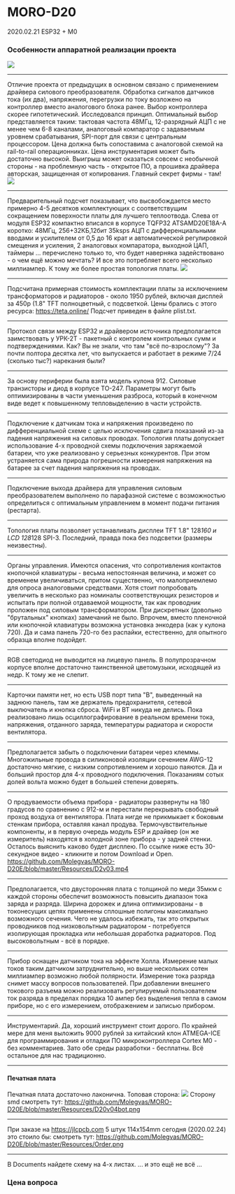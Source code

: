 # MORO-D20
2020.02.21
 ESP32 + M0

### 		Особенности аппаратной реализации проекта
![](https://github.com/Molegvas/MORO-D20E/blob/master/Resources/D20v03top.jpg)
***
   Отличие проекта от предыдущих в основном связано с применением драйвера силового преобразователя. Обработка сигналов датчиков тока (их два), напряжения, перегрузки по току возложено на контроллер вместо аналогового блока ранее. Выбор контроллера скорее гипотетический. Исследовался принцип. Оптимальный выбор представляется таким: тактовая частота 48МГц, 12-разрядный АЦП с не менее чем 6-8 каналами, аналоговый компаратор с задаваемым уровнем срабатывания, SPI-порт для связи с центральным процессором. Цена должна быть сопоставима с аналоговой схемой на rail-to-rail операционниках. Цена инструментария может быть достаточно высокой. Выигрыш может оказаться совсем с необычной стороны - на проблемную часть - открытое ПО, а прошивка драйвера авторская, защищенная от копирования.
Главный секрет фирмы - там!
  ![](https://github.com/Molegvas/MORO-D20E/blob/master/Resources/D20v03bot.jpg)
***
   Предварительный подсчет показывает, что высвобождается место примерно 4-5 десятков комплектующих с соответствущим сокращением поверхности платы для лучшего теплоотвода. Слева от модуля ESP32 компактно вписался в корпусе TQFP32 ATSAMD20E18A-A коротко: 48МГц, 256+32КБ,12бит 35ksps АЦП с дифференциальными вводами и усилителем от 0,5 до 16 крат и автоматической регулировкой смещения и усиления, 2 аналоговых компаратора, выходной ЦАП, таймеры ... перечислено только то, что будет наверняка задействовано - о чем ещё можно мечтать? И все это потребляет всего несколько миллиампер. К тому же более простая топология платы. 
  ![](https://github.com/Molegvas/MORO-D20E/blob/master/Resources/driver.jpg)
***
   Подсчитана примерная стоимость комплектации платы за исключением трансформаторов и радиаторов - около 1950 рублей, включая дисплей за 450р (1.8" TFT полноцветный, с подсветкой. Цены брались с этого ресурса: https://teta.online/ Подсчет приведен в файле plist.txt.
***
   Протокол связи между ESP32 и драйвером источника предполагается заимствовать у УРК-2Т - пакетный с контролем контрольных сумм и подтверждениями. Как? Вы не знали, что там "всё по-взрослому"? За почти полтора десятка лет, что выпускается и работает в режиме 7/24 (сколько тыс?) нарекания были?   
***
   За основу периферии была взята модель кулона 912. Силовые транзисторы и диод в корпусе ТО-247. Параметры могут быть оптимизированы в части уменьшения разброса, который в конечном виде ведет к повышенному тепловыделению в части устройств.
***
   Подключение к датчикам тока и напряжения произведено по дифференциальной схеме с целью исключения сдвига показаний из-за падения напряжения на силовых проводах. Топология платы допускает использование 4-х проводной схемы подключения заряжаемой батареи, что уже реализовано у серьезных конкурентов. При этом устраняется сама природа погрешности измерения напряжения на батарее за счет падения напряжения на проводах.
***
   Подключение выхода драйвера для управления силовым преобразователем выполнено по парафазной системе с возможностью определиться с оптимальным управлением в момент подачи питания (рестарта).
***
   Топология платы позволяет устанавливать дисплеи TFT 1.8" 128*160 и LCD 128*128 SPI-3. Последний, правда пока без подсветки (размеры неизвестны).
***
   Органы управления. Имеются опасения, что сопротивления контактов кнопочной клавиатуры - весьма непостоянная величина, и может со временем увеличиваться, притом существенно, что малоприемлемо для опроса аналоговыми средствами. Хотя стоит попробовать увеличить в несколько раз номиналы соответствующих резисторов и испытать при полной отдаваемой мощности, так как проводник проложен под силовым трансформатором. При дискретных (довольно "брутальных" кнопках) замечаний не было. Впрочем, вместо пленочной или кнопочной клавиатуры возможна установка энкодера (как у кулона 720). Да и сама панель 720-го без распайки, естественно, для опытного образца вполне подойдет.
***
   RGB светодиод не выводится на лицевую панель. В полупрозрачном корпусе вполне достаточно таинственной цветомузыки, исходящей из недр. К тому же не слепит.
***
   Карточки памяти нет, но есть USB порт типа "B", выведенный на заднюю панель, там же держатель предохранителя, сетевой выключатель и кнопка сброса. WiFi и BT никуда не делись. Пока реализовано лишь осциллографирование в реальном времени тока, напряжения, отданного заряда, температуры радиатора и скорости вентилятора.
***
   Предполагается забыть о подключении батареи через клеммы. Многожильные провода в силиконовой изоляции сечением AWG-12 достаточно мягкие, с низким сопротивлением и хорошо паяются. Да и больший простор для 4-х проводного подключения. Показаниям сотых долей вольта можно будет в большей степени доверять.
***
   О продуваемости объема прибора - радиаторы развернуты на 180 градусов по сравнению с 912-м и перестали перекрывать свободный проход воздуха от вентилятора. Плата нигде не прикмыкает к боковым стенкам прибора, оставляя канал продува. Термочувствительные компоненты, и в первую очередь модуль ESP и драйвер (он же измеритель) находятся в холодной зоне прибора - у задней стенки. Осталось выяснить каково будет дисплею.
По ссылке ниже есть 30-секундное видео - кликните и потом Download и Open.
   https://github.com/Molegvas/MORO-D20E/blob/master/Resources/D2v03.mp4
 *** 
   Предполагается, что двусторонняя плата с толщиной по меди 35мкм с каждой стороны обеспечит возможность повысить диапазон тока заряда и разряда. Ширина дорожек и длина оптимизированы - в токонесущих цепях применены сплошные полигоны максимально возможного сечения. Чего не удалось избежать, так это открытых проводников под низковольтным радиатором - потребуется изолирующая прокладка или небольшая доработка радиаторов. Под высоковольтным - всё в порядке.
***
   Прибор оснащен датчиком тока на эффекте Холла. Измерение малых токов таким датчиком затруднительно, но выше нескольких сотен миллиампер возможно любой полярности. Измерение тока разряда снимет массу вопросов пользователей. При добавлении внешнего токового разъема можно реализовать регулируемый пользователем ток разряда в пределах порядка 10 ампер без выделения тепла в самом приборе, но с его измерением, отображением и записью прибором. 
***
   Инструментарий. Да, хороший инструмент стоит дорого. По крайней мере для меня выложить 9000 рублей за китайский клон ATMEGA-ICE для программирования и отладки ПО микроконтроллера Cortex M0 - без комментариев. Зато обе среды разработки - бесплатны. Всё остальное для нас традиционно.
***
####   Печатная плата
Печатная плата достаточно лаконична. Топовая сторона:
   ![](https://github.com/Molegvas/MORO-D20E/blob/master/Resources/D20v04top.png)
Сторону smd смотреть тут:
   https://github.com/Molegvas/MORO-D20E/blob/master/Resources/D20v04bot.png
***
При заказе на https://jlcpcb.com 5 штук 114x154mm сегодня (2020.02.24) это стоило бы:
смотреть тут: https://github.com/Molegvas/MORO-D20E/blob/master/Resources/Order.png

***
В Documents найдете схему на 4-х листах. 
   ... и это ещё не всё  ...

###	Цена вопроса
 
